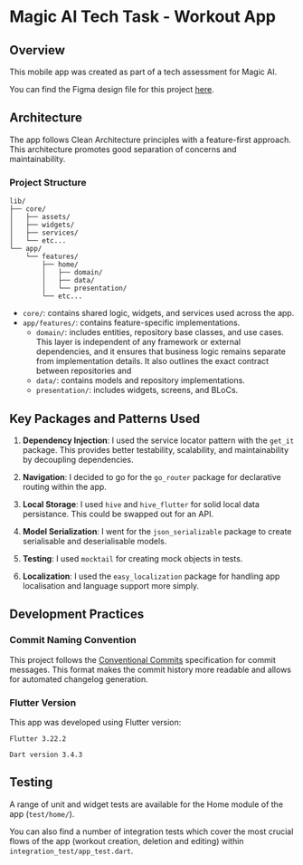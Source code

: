 # Magic AI Tech Task - Workout App

## Overview

This mobile app was created as part of a tech assessment for Magic AI. 

You can find the Figma design file for this project [here](https://www.figma.com/design/2HTzv60hVPU1cWTpLoJvQD/Magic-AI-Task-Designs?node-id=0-1&t=9wF7WZ7046ILd8VG-1).

## Architecture

The app follows Clean Architecture principles with a feature-first approach. This architecture promotes good separation of concerns and maintainability.

### Project Structure

```
lib/
├── core/
│   ├── assets/
│   ├── widgets/
│   ├── services/
│   └── etc...
└── app/
    └── features/
        ├── home/
        │   ├── domain/
        │   ├── data/
        │   └── presentation/
        └── etc...
```

- `core/`: contains shared logic, widgets, and services used across the app.
- `app/features/`: contains feature-specific implementations.
  - `domain/`: includes entities, repository base classes, and use cases. This layer is independent of any framework or external dependencies, and it ensures that business logic remains separate from implementation details. It also outlines the exact contract between repositories and 
  - `data/`: contains models and repository implementations.
  - `presentation/`: includes widgets, screens, and BLoCs.

## Key Packages and Patterns Used

1. **Dependency Injection**: I used the service locator pattern with the `get_it` package. This provides better testability, scalability, and maintainability by decoupling dependencies.

2. **Navigation**: I decided to go for the `go_router` package for declarative routing within the app.

3. **Local Storage**: I used `hive` and `hive_flutter` for solid local data persistance. This could be swapped out for an API. 

4. **Model Serialization**: I went for the `json_serializable` package to create serialisable and deserialisable models.

5. **Testing**: I used `mocktail` for creating mock objects in tests.

6. **Localization**: I used the `easy_localization` package for handling app localisation and language support more simply. 

## Development Practices

### Commit Naming Convention

This project follows the [Conventional Commits](https://www.conventionalcommits.org/en/v1.0.0/) specification for commit messages. This format makes the commit history more readable and allows for automated changelog generation.

### Flutter Version

This app was developed using Flutter version:
```
Flutter 3.22.2

Dart version 3.4.3
```

## Testing

A range of unit and widget tests are available for the Home module of the app (`test/home/`).

You can also find a number of integration tests which cover the most crucial flows of the app (workout creation, deletion and editing) within `integration_test/app_test.dart`.
